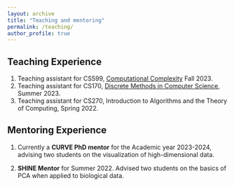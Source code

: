 ```yaml
---
layout: archive
title: "Teaching and mentoring"
permalink: /teaching/
author_profile: true
---
```



## Teaching Experience


1. Teaching assistant for CS599, [Computational Complexity](https://sites.google.com/site/jiapeng0708/teaching/computational-complexity?authuser=0) Fall 2023.
2. Teaching assistant for CS170, [Discrete Methods in Computer Science](https://viterbi-web.usc.edu/~shaddin/cs170su23/index.html), Summer 2023.
3. Teaching assistant for CS270, Introduction to Algorithms and the Theory of Computing, Spring 2022.


## Mentoring Experience

1. Currently a **CURVE PhD mentor** for the Academic year 2023-2024, advising two students on the visualization of high-dimensional data.

2. **SHINE Mentor** for Summer 2022.  Advised two students on the basics of PCA when applied to biological data. 
